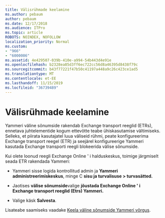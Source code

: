```yaml
---
title: Välisrühmade keelamine
ms.author: pebaum
author: pebaum
ms.date: 12/17/2018
ms.audience: ITPro
ms.topic: article
ROBOTS: NOINDEX, NOFOLLOW
localization_priority: Normal
ms.custom:
- "966"
- "6000006"
ms.assetid: 4e429507-039b-410e-a994-54b443d4e91e
ms.openlocfilehash: b2328ea85d3ff6ec722cc56d8a46395d8438f79c
ms.sourcegitcommit: b43f77221f47b50c41197a448a9c26c423ce1ad5
ms.translationtype: MT
ms.contentlocale: et-EE
ms.lasthandoff: 11/15/2019
ms.locfileid: "36739489"
---
```

# <a name="how-to-disable-external-groups"></a>Välisrühmade keelamine

Yammeri väline sõnumside rakendab Exchange transport reeglid (ETRs), ennetava juhtelementide kogum ettevõtte teabe ühiskasutamise vältimiseks. Selleks, et piirata kasutajatel luua väliseid rühmi, peate konfigureerima Exchange transport reegel (ETR) ja seejärel konfigureerige Yammeri kasutada Exchange transporti reegli blokeerida välise sõnumside.
  
Kui olete loonud reegli Exchange Online ' i halduskeskus, toimige järgmiselt seada ETR rakendada Yammeri:
  
- Yammeri sisse logida kontrollitud admin ja **Yammeri administreerimiskeskus**, minge C **sisu ja turvalisuse \> turvasätted.**

- Jaotises **välise sõnumside**valige **jõustada Exchange Online ' i Exchange transport reeglid (Etrs) Yammeri.**

- Valige käsk **Salvesta**.

Lisateabe saamiseks vaadake [Keela väline sõnumside Yammeri võrgus](https://docs.microsoft.com/yammer/work-with-external-users/disable-external-messaging).
  
